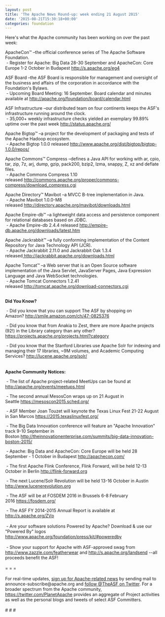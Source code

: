 ```yaml
---
layout: post
title: 'The Apache News Round-up: week ending 21 August 2015'
date: '2015-08-21T15:30:18+00:00'
categories: foundation
---
```

<div> 
    <p>Here's what the Apache community has been working on over the past week:</p> 
    <p>ApacheCon™ –the official conference series of The Apache Software Foundation.<br />&nbsp;- Register for Apache: Big Data 28-30 September and ApacheCon: Core Europe 1-2 October in Budapest&nbsp;<a href="http://s.apache.org/eg4">http://s.apache.org/eg4</a></p> 
  </div> 
  <div>ASF Board –the ASF Board is responsible for management and oversight of the business and affairs of the corporation in accordance with the Foundation's Bylaws.</div> 
  <div>&nbsp;- Upcoming Board Meeting: 16 September. Board calendar and minutes available at <a href="http://apache.org/foundation/board/calendar.html">http://apache.org/foundation/board/calendar.html</a></div> 
  <div> 
    <p>ASF Infrastructure –our distributed team on four continents keeps the ASF's infrastructure running around the clock.<br />&nbsp;- 35,000+ weekly infrastructure checks yielded an exemplary 99.89% uptime over the past week <a href="http://status.apache.org/">http://status.apache.org/</a></p> 
    <p>Apache Bigtop™ –a project for the development of packaging and tests of the Apache Hadoop ecosystem.<br />&nbsp;- Apache Bigtop 1.0.0 released&nbsp;<a href="http://www.apache.org/dist/bigtop/bigtop-1.0.0/repos/">http://www.apache.org/dist/bigtop/bigtop-1.0.0/repos/</a></p> 
    <p>Apache Commons™ Compress –defines a Java API for working with ar, cpio, tar, zip, 7z, arj, dump, gzip, pack200, bzip2, lzma, snappy, Z, xz and deflate files.<br />&nbsp;- Apache Commons Compress 1.10 released&nbsp;<a href="http://commons.apache.org/proper/commons-compress/download_compress.cgi">http://commons.apache.org/proper/commons-compress/download_compress.cgi</a></p>Apache Directory™ Mavibot –a MVCC B-tree implementation in Java.<br />&nbsp;- Apache Mavibot 1.0.0-M8 released&nbsp;<a href="http://directory.apache.org/mavibot/downloads.html">http://directory.apache.org/mavibot/downloads.html</a> 
  </div> 
  <div> 
    <p>Apache Empire-db™ –a lightweight data access and persistence component for relational databases based on JDBC.<br />&nbsp;- Apache Empire-db 2.4.4 released&nbsp;<a href="http://empire-db.apache.org/downloads/latest.htm">http://empire-db.apache.org/downloads/latest.htm</a></p> 
    <p>Apache Jackrabbit™&nbsp;–a fully conforming implementation of the Content Repository for Java Technology API (JCR).<br />&nbsp;- Apache Jackrabbit 2.11.0 and Jackrabbit Oak 1.3.4 released<a href="http://jackrabbit.apache.org/downloads.html">&nbsp;http://jackrabbit.apache.org/downloads.html</a></p> 
    <p>Apache Tomcat™ –a Web server that is an Open Source software implementation of the Java Servlet, JavaServer Pages, Java Expression Language and Java WebSocket technologies.<br />&nbsp;- Apache Tomcat Connectors 1.2.41 released&nbsp;<a href="http://tomcat.apache.org/download-connectors.cgi">http://tomcat.apache.org/download-connectors.cgi</a></p> 
  </div> 
  <div> 
    <p><b><br />Did You Know?</b></p> 
  </div> 
  <div>&nbsp;- Did you know that you can support The ASF by shopping on Amazon?&nbsp;<a href="http://smile.amazon.com/ch/47-0825376">http://smile.amazon.com/ch/47-0825376</a></div> 
  <p>&nbsp;- Did you know that from Anakia to Zest, there are more Apache projects (92!) in the Library category than any other? <a href="https://projects.apache.org/projects.html?category">https://projects.apache.org/projects.html?category</a></p> 
  <div>&nbsp;- Did you know that the Stanford Libraries use Apache Solr for indexing and managing their 17 libraries, ~9M volumes, and Academic Computing Services?&nbsp;<a href="http://lucene.apache.org/solr/">http://lucene.apache.org/solr/</a></div> 
  <div><br /></div> 
  <div><br /></div> 
  <div><b>Apache Community Notices:</b></div> 
  <div> 
    <p>&nbsp;- The list of Apache project-related MeetUps can be found at <a href="https://blogs.apache.org/roller-ui/authoring/-%20The%20list%20of%20Apache%20project-related%20MeetUps%20can%20be%20found%20at%20http://apache.org/events/meetups.html">http://apache.org/events/meetups.html</a></p> 
    <p>&nbsp;- The second annual MesosCon wraps up on 21 August in Seattle&nbsp;<a href="https://mesoscon2015.sched.org/">https://mesoscon2015.sched.org/</a></p> 
  </div> 
  <div> 
    <p>&nbsp;- ASF Member Joan Touzet will keynote the Texas Linux Fest 21-22 August in San Marcos <a href="https://2015.texaslinuxfest.org/">https://2015.texaslinuxfest.org/</a></p> 
    <p>&nbsp;- The Big Data Innovation conference will feature an &quot;Apache Innovation&quot; track 9-10 September in Boston&nbsp;<a href="http://theinnovationenterprise.com/summits/big-data-innovation-boston-2015/">http://theinnovationenterprise.com/summits/big-data-innovation-boston-2015/</a></p> 
  </div> 
  <div> 
    <p>&nbsp;- Apache: Big Data and ApacheCon: Core Europe will be held 28 September - 1 October in Budapest <a href="http://apachecon.com/">http://apachecon.com/</a></p> 
    <p><a href="http://apachecon.com/"></a>&nbsp;- The first Apache Flink Conference, Flink Forward, will be held 12-13 October in Berlin <a href="http://flink-forward.org/">http://flink-forward.org</a></p> 
  </div> 
  <div> 
    <p><a href="http://flink-forward.org/"></a>&nbsp;- The next Lucene/Solr Revolution will be held 13-16 October in Austin <a href="http://www.lucenerevolution.org/">http://www.lucenerevolution.org</a></p> 
  </div> 
  <div> 
    <p>&nbsp;- The ASF will be at FOSDEM 2016 in Brussels 6-8 February 2016&nbsp;<a href="https://fosdem.org/">https://fosdem.org/</a></p> 
  </div> 
  <div>&nbsp;- The ASF FY 2014-2015 Annual Report is available at <a href="http://s.apache.org/ZVp">http://s.apache.org/ZVp</a></div> 
  <div><br /></div> 
  <div>&nbsp;- Are your software solutions Powered by Apache? Download &amp; use our &quot;Powered By&quot; logos <a href="http://www.apache.org/foundation/press/kit/#poweredby">http://www.apache.org/foundation/press/kit/#poweredby</a></div> 
  <div><br /></div> 
  <div>&nbsp;- Show your support for Apache with ASF-approved swag from <a href="http://www.zazzle.com/featherwear">http://www.zazzle.com/featherwear</a> and <a href="http://s.apache.org/landsend">http://s.apache.org/landsend</a> --all proceeds benefit the ASF!&nbsp;</div> 
  <div><br /></div> 
  <div>= = =</div> 
  <div><br /></div> 
  <div>For real-time updates, <a href="http://apache.org/foundation/mailinglists.html#foundation-announce">sign up for Apache-related news</a> by sending mail to announce-subscribe@apache.org and <a href="https://twitter.com/theASF/">follow @TheASF on Twitter</a>. For a broader spectrum from the Apache community, <a href="https://twitter.com/PlanetApache">https://twitter.com/PlanetApache</a> provides an aggregate of Project activities as well as the personal blogs and tweets of select ASF Committers.</div> 
  <div><br /></div> 
  <div># # #</div>
